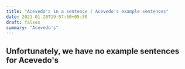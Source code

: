 ```yaml
---
title: "Acevedo's in a sentence | Acevedo's example sentences"
date: 2021-01-20T19:57:50+05:30
draft: falses
summary: "Acevedo's"
---
```

## Unfortunately, we have no example sentences for Acevedo's                 
